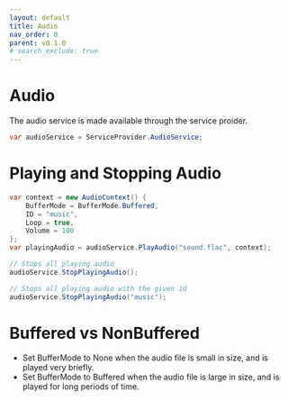 ```yaml
---
layout: default
title: Audio
nav_order: 0
parent: v0.1.0
# search_exclude: true
---
```

# Audio
The audio service is made available through the service proider.

```cs
var audioService = ServiceProvider.AudioService;
```
# Playing and Stopping Audio

```cs
var context = new AudioContext() {
    BufferMode = BufferMode.Buffered,
    ID = "music",
    Loop = true,
    Volume = 100
};
var playingAudio = audioService.PlayAudio("sound.flac", context);

// Stops all playing audio
audioService.StopPlayingAudio();

// Stops all playing audio with the given id
audioService.StopPlayingAudio("music");
```

# Buffered vs NonBuffered

* Set BufferMode to None when the audio file is small in size, and is played very briefly.
* Set BufferMode to Buffered when the audio file is large in size, and is played for long periods of time.